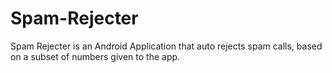 # Spam-Rejecter
Spam Rejecter is an Android Application that auto rejects spam calls, based on a subset of numbers given to the app.
